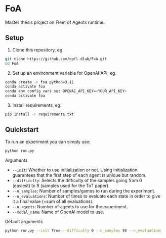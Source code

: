 # FoA
Master thesis project on Fleet of Agents runtime.

## Setup
1. Clone this repository, eg.
```bash
git clone https://github.com/epfl-dlab/FoA.git
cd FoA
```
2. Set up an environment variable for OpenAI API, eg.
```bash
conda create -n foa python=3.11
conda activate foa
conda env config vars set OPENAI_API_KEY=<YOUR_API_KEY>
conda activate foa
```
3. Install requirements, eg.
```bash
pip install -r requirements.txt
```

## Quickstart
To run an experiment you can simply use:
```bash
python run.py
```
Arguments
- `--init`: Whether to use initialization or not. Using initialization guarantees that the first step of each agent is unique but random.
- `--difficulty`: Selects the difficulty of the samples going from 0 (easiest) to 9 (samples used for the ToT paper).
- `--n_samples`: Number of samples/games to run during the experiment.
- `--n_evaluations`: Number of times to evaluate each state in order to give it a final value (=sum of all evaluations).
- `--n_agents`: Number of agents to use for the experiment.
- `--model_name`: Name of OpenAI model to use.

Default arguments
```bash
python run.py --init True --difficulty 0 --n_samples 50 --n_evaluations 3 --n_agents 5 --model_name gpt-3.5-turbo-1106
```
